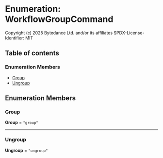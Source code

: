 # Enumeration: WorkflowGroupCommand

Copyright (c) 2025 Bytedance Ltd. and/or its affiliates
SPDX-License-Identifier: MIT

## Table of contents

### Enumeration Members

* [Group](/auto-docs/free-group-plugin/enums/WorkflowGroupCommand.md#group)
* [Ungroup](/auto-docs/free-group-plugin/enums/WorkflowGroupCommand.md#ungroup)

## Enumeration Members

### Group

**Group** = `"group"`

***

### Ungroup

**Ungroup** = `"ungroup"`
